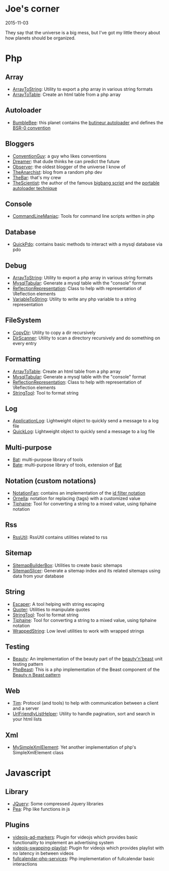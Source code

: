 Joe's corner
=================
2015-11-03



They say that the universe is a big mess,
but I've got my little theory about how planets should be organized.





Php
=======


Array 
--------------
- [ArrayToString](https://github.com/lingtalfi/ArrayToString): Utility to export a php array in various string formats 
- [ArrayToTable](https://github.com/lingtalfi/ArrayToTable): Create an html table from a php array 



Autoloader 
--------------
- [BumbleBee](https://github.com/lingtalfi/BumbleBee): this planet contains the [butineur autoloader](https://github.com/lingtalfi/BumbleBee/tree/master/Autoload) and defines the [BSR-0 convention](https://github.com/lingtalfi/BumbleBee/blob/master/Autoload/convention.bsr0.eng.md) 


Bloggers
-----------
- [ConventionGuy](https://github.com/lingtalfi/ConventionGuy): a guy who likes conventions
- [Dreamer](https://github.com/lingtalfi/Dreamer): that dude thinks he can predict the future
- [Observer](https://github.com/lingtalfi/Observer): the oldest blogger of the universe I know of
- [TheAnarchist](https://github.com/lingtalfi/TheAnarchist): blog from a random php dev
- [TheBar](https://github.com/lingtalfi/TheBar): that's my crew
- [TheScientist](https://github.com/lingtalfi/TheScientist): the author of the famous [bigbang script](https://github.com/lingtalfi/TheScientist/blob/master/bigbang/bigbang.php) and the [portable autoloader technique](https://github.com/lingtalfi/TheScientist/blob/master/convention.portableAutoloader.eng.md)


Console
----------
- [CommandLineManiac](https://github.com/lingtalfi/CommandLineManiac): Tools for command line scripts written in php



Database 
--------------
- [QuickPdo](https://github.com/lingtalfi/QuickPdo): contains basic methods to interact with a mysql database via pdo 


Debug 
--------------
- [ArrayToString](https://github.com/lingtalfi/ArrayToString): Utility to export a php array in various string formats 
- [MysqlTabular](https://github.com/lingtalfi/MysqlTabular): Generate a mysql table with the "console" format
- [ReflectionRepresentation](https://github.com/lingtalfi/ReflectionRepresentation): Class to help with representation of \Reflection elements
- [VariableToString](https://github.com/lingtalfi/VariableToString): Utility to write any php variable to a string representation

FileSystem 
--------------

- [CopyDir](https://github.com/lingtalfi/CopyDir): Utility to copy a dir recursively
- [DirScanner](https://github.com/lingtalfi/DirScanner): Utility to scan a directory recursively and do something on every entry



Formatting
--------------
- [ArrayToTable](https://github.com/lingtalfi/ArrayToTable): Create an html table from a php array
- [MysqlTabular](https://github.com/lingtalfi/MysqlTabular): Generate a mysql table with the "console" format
- [ReflectionRepresentation](https://github.com/lingtalfi/ReflectionRepresentation): Class to help with representation of \Reflection elements
- [StringTool](https://github.com/lingtalfi/StringFormatter): Tool to format string


Log 
--------------
- [ApplicationLog](https://github.com/lingtalfi/ApplicationLog): Lightweight object to quickly send a message to a log file
- [QuickLog](https://github.com/lingtalfi/QuickLog): Lightweight object to quickly send a message to a log file




Multi-purpose 
--------------
- [Bat](https://github.com/lingtalfi/Bat): multi-purpose library of tools
- [Bate](https://github.com/lingtalfi/Bate): multi-purpose library of tools, extension of [Bat](https://github.com/lingtalfi/Bat)


Notation (custom notations)
--------------
- [NotationFan](https://github.com/lingtalfi/NotationFan): contains an implementation of the [id filter notation](https://github.com/lingtalfi/NotationFan/blob/master/IdFilter/notation.idFilter.eng.md)
- [Ornella](https://github.com/lingtalfi/Ornella): notation for replacing {tags} with a customized value 
- [Tiphaine](https://github.com/lingtalfi/Tiphaine): Tool for converting a string to a mixed value, using tiphaine notation



Rss
----------
- [RssUtil](https://github.com/lingtalfi/RssUtil): RssUtil contains utilities related to rss

Sitemap
----------
- [SitemapBuilderBox](https://github.com/lingtalfi/SitemapBuilderBox): Utilities to create basic sitemaps
- [SitemapSlicer](https://github.com/lingtalfi/SitemapSlicer): Generate a sitemap index and its related sitemaps using data from your database


String 
----------
- [Escaper](https://github.com/lingtalfi/Escaper): A tool helping with string escaping
- [Quoter](https://github.com/lingtalfi/Quoter): Utilities to manipulate quotes
- [StringTool](https://github.com/lingtalfi/StringFormatter): Tool to format string
- [Tiphaine](https://github.com/lingtalfi/Tiphaine): Tool for converting a string to a mixed value, using tiphaine notation
- [WrappedString](https://github.com/lingtalfi/WrappedString): Low level utilities to work with wrapped strings


Testing
----------
- [Beauty](https://github.com/lingtalfi/Beauty): An implementation of the beauty part of the [beauty'n'beast](https://github.com/lingtalfi/Dreamer/blob/master/UnitTesting/BeautyNBeast/pattern.beautyNBeast.eng.md) unit testing pattern
- [PhpBeast](https://github.com/lingtalfi/PhpBeast): This is a php implementation of the Beast component of the [Beauty n Beast pattern](https://github.com/lingtalfi/Dreamer/blob/master/UnitTesting/BeautyNBeast/pattern.beautyNBeast.eng.md)


Web
--------
- [Tim](https://github.com/lingtalfi/Tim): Protocol (and tools) to help with communication between a client and a server
- [UrlFriendlyListHelper](https://github.com/lingtalfi/UrlFriendlyListHelper): Utility to handle pagination, sort and search in your html lists



Xml
----------
- [MySimpleXmlElement](https://github.com/lingtalfi/MySimpleXmlElement): Yet another implementation of php's SimpleXmlElement class






Javascript
=============

Library
----------
- [JQuery](https://github.com/lingtalfi/JQuery): Some compressed Jquery libraries
- [Pea](https://github.com/lingtalfi/Pea): Php like functions in js

Plugins
----------
- [videojs-ad-markers](https://github.com/lingtalfi/videojs-ad-markers): Plugin for videojs which provides basic functionality to implement an advertising system
- [videojs-swapping-playlist](https://github.com/lingtalfi/videojs-swapping-playlist): Plugin for videojs which provides playlist with no latency in between videos
- [fullcalendar-php-services](https://github.com/lingtalfi/fullcalendar-php-services): Php implementation of fullcalendar basic interactions

